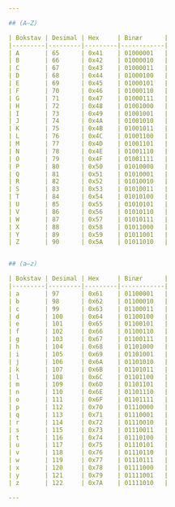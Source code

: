 ```yaml
---

## (A–Z)

| Bokstav | Desimal | Hex     | Binær      |
|---------|---------|---------|------------|
| A       | 65      | 0x41    | 01000001   |
| B       | 66      | 0x42    | 01000010   |
| C       | 67      | 0x43    | 01000011   |
| D       | 68      | 0x44    | 01000100   |
| E       | 69      | 0x45    | 01000101   |
| F       | 70      | 0x46    | 01000110   |
| G       | 71      | 0x47    | 01000111   |
| H       | 72      | 0x48    | 01001000   |
| I       | 73      | 0x49    | 01001001   |
| J       | 74      | 0x4A    | 01001010   |
| K       | 75      | 0x4B    | 01001011   |
| L       | 76      | 0x4C    | 01001100   |
| M       | 77      | 0x4D    | 01001101   |
| N       | 78      | 0x4E    | 01001110   |
| O       | 79      | 0x4F    | 01001111   |
| P       | 80      | 0x50    | 01010000   |
| Q       | 81      | 0x51    | 01010001   |
| R       | 82      | 0x52    | 01010010   |
| S       | 83      | 0x53    | 01010011   |
| T       | 84      | 0x54    | 01010100   |
| U       | 85      | 0x55    | 01010101   |
| V       | 86      | 0x56    | 01010110   |
| W       | 87      | 0x57    | 01010111   |
| X       | 88      | 0x58    | 01011000   |
| Y       | 89      | 0x59    | 01011001   |
| Z       | 90      | 0x5A    | 01011010   |


## (a–z)

| Bokstav | Desimal | Hex     | Binær      |
|---------|---------|---------|------------|
| a       | 97      | 0x61    | 01100001   |
| b       | 98      | 0x62    | 01100010   |
| c       | 99      | 0x63    | 01100011   |
| d       | 100     | 0x64    | 01100100   |
| e       | 101     | 0x65    | 01100101   |
| f       | 102     | 0x66    | 01100110   |
| g       | 103     | 0x67    | 01100111   |
| h       | 104     | 0x68    | 01101000   |
| i       | 105     | 0x69    | 01101001   |
| j       | 106     | 0x6A    | 01101010   |
| k       | 107     | 0x6B    | 01101011   |
| l       | 108     | 0x6C    | 01101100   |
| m       | 109     | 0x6D    | 01101101   |
| n       | 110     | 0x6E    | 01101110   |
| o       | 111     | 0x6F    | 01101111   |
| p       | 112     | 0x70    | 01110000   |
| q       | 113     | 0x71    | 01110001   |
| r       | 114     | 0x72    | 01110010   |
| s       | 115     | 0x73    | 01110011   |
| t       | 116     | 0x74    | 01110100   |
| u       | 117     | 0x75    | 01110101   |
| v       | 118     | 0x76    | 01110110   |
| w       | 119     | 0x77    | 01110111   |
| x       | 120     | 0x78    | 01111000   |
| y       | 121     | 0x79    | 01111001   |
| z       | 122     | 0x7A    | 01111010   |

---
```

